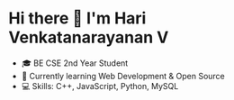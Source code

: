 # Hi there 👋 I'm Hari Venkatanarayanan V

- 🎓 BE CSE 2nd Year Student
- 🌱 Currently learning Web Development & Open Source
- 💻 Skills: C++, JavaScript, Python, MySQL


